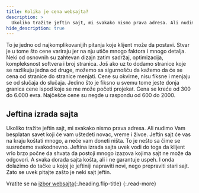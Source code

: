 ```yaml
---
title: Kolika je cena websajta?
description: >
  Ukoliko tražite jeftin sajt, mi svakako nismo prava adresa. Ali nudimo Vam besplatan savet koji će vam uštedeti novac, vreme i živce.
hide_description: true
---
```


To je jedno od najkomplikovanijih pitanja koje klijent može da postavi. Stvar je u tome što cene variraju jer na nju utiče mnogo faktora i mnogo detalja. Neki od osnovnih su zahtevan dizajn zatim sadržaj, optimizacija, kompleksnost softvera i broj stranica. Još ako uz to dodamo stranice koje se razlikuju jedna od druge, možemo sa sigurnošću da kažemo da će se cena od stranice do stranice menjati. Cene su okvirne, nisu fiksne i menjaju se od slučaja do slučaja. Jedino što je fiksno u svemu tome jeste donja granica cene ispod koje se me može početi projekat. Cena se kreće od 300 do 6.000 evra. Najčešće cene su negde u raspondu od 600 do 2000.

## Jeftina izrada sajta

Ukoliko tražite jeftin sajt, mi svakako nismo prava adresa. Ali nudimo Vam besplatan savet koji će vam uštedeti novac, vreme i živce. Jeftin sajt će vas na kraju koštati mnogo, a neće vam doneti ništa. To je nešto sa čime se susrećemo svakodnevno. Jeftina izrada sajta uvek vodi do toga da klijent vrlo brzo počne da shvata da postoji mnogo izazova kojima sajt ne može da odgovori. A svaka dorada sajta košta, ali i ne garantuje uspeh. I onda dolazimo do tačke u kojoj je jeftiniji napraviti novi, nego prepraviti stari sajt. Zato se uvek pitajte zašto je neki sajt jeftin.

Vratite se na [izbor websajta](/izrada-websajta/#drugi-korak-je-odabrir-websajta){:.heading.flip-title}
{:.read-more}

